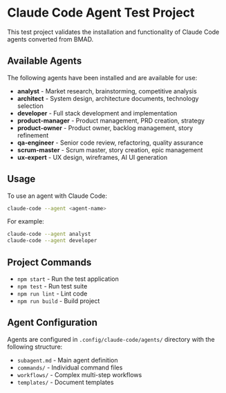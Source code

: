 # Claude Code Agent Test Project

This test project validates the installation and functionality of Claude Code agents converted from BMAD.

## Available Agents

The following agents have been installed and are available for use:

- **analyst** - Market research, brainstorming, competitive analysis
- **architect** - System design, architecture documents, technology selection  
- **developer** - Full stack development and implementation
- **product-manager** - Product management, PRD creation, strategy
- **product-owner** - Product owner, backlog management, story refinement
- **qa-engineer** - Senior code review, refactoring, quality assurance
- **scrum-master** - Scrum master, story creation, epic management
- **ux-expert** - UX design, wireframes, AI UI generation

## Usage

To use an agent with Claude Code:

```bash
claude-code --agent <agent-name>
```

For example:
```bash
claude-code --agent analyst
claude-code --agent developer
```

## Project Commands

- `npm start` - Run the test application
- `npm test` - Run test suite
- `npm run lint` - Lint code
- `npm run build` - Build project

## Agent Configuration

Agents are configured in `.config/claude-code/agents/` directory with the following structure:

- `subagent.md` - Main agent definition
- `commands/` - Individual command files
- `workflows/` - Complex multi-step workflows
- `templates/` - Document templates